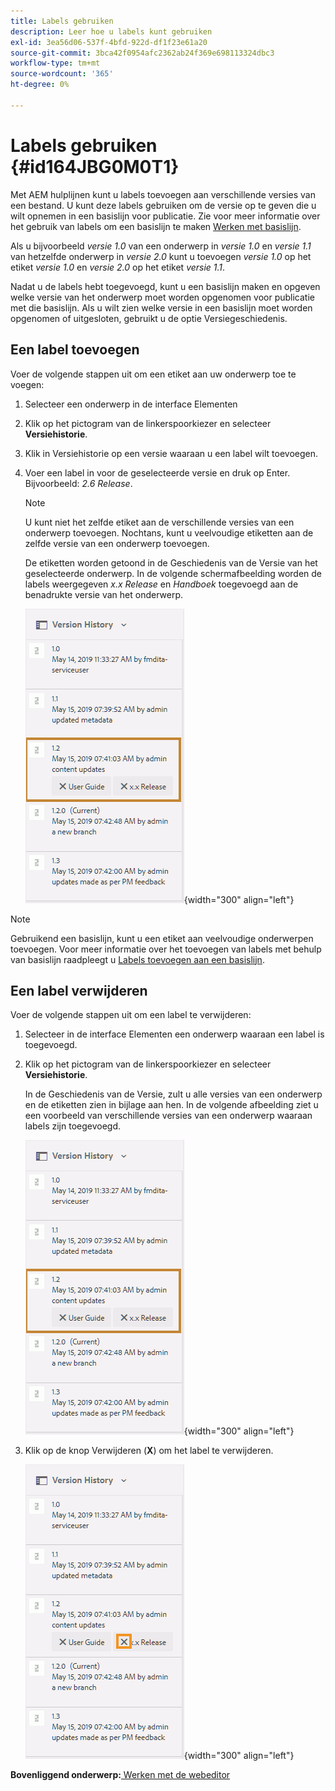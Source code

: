 ```yaml
---
title: Labels gebruiken
description: Leer hoe u labels kunt gebruiken
exl-id: 3ea56d06-537f-4bfd-922d-df1f23e61a20
source-git-commit: 3bca42f0954afc2362ab24f369e698113324dbc3
workflow-type: tm+mt
source-wordcount: '365'
ht-degree: 0%

---
```


# Labels gebruiken {#id164JBG0M0T1}

Met AEM hulplijnen kunt u labels toevoegen aan verschillende versies van een bestand. U kunt deze labels gebruiken om de versie op te geven die u wilt opnemen in een basislijn voor publicatie. Zie voor meer informatie over het gebruik van labels om een basislijn te maken [Werken met basislijn](generate-output-use-baseline-for-publishing.md#).

Als u bijvoorbeeld *versie 1.0* van een onderwerp in *versie 1.0* en *versie 1.1* van hetzelfde onderwerp in *versie 2.0* kunt u toevoegen *versie 1.0* op het etiket *versie 1.0* en *versie 2.0* op het etiket *versie 1.1*.

Nadat u de labels hebt toegevoegd, kunt u een basislijn maken en opgeven welke versie van het onderwerp moet worden opgenomen voor publicatie met die basislijn. Als u wilt zien welke versie in een basislijn moet worden opgenomen of uitgesloten, gebruikt u de optie Versiegeschiedenis.

## Een label toevoegen

Voer de volgende stappen uit om een etiket aan uw onderwerp toe te voegen:

1. Selecteer een onderwerp in de interface Elementen
1. Klik op het pictogram van de linkerspoorkiezer en selecteer **Versiehistorie**.
1. Klik in Versiehistorie op een versie waaraan u een label wilt toevoegen.

1. Voer een label in voor de geselecteerde versie en druk op Enter. Bijvoorbeeld: *2.6 Release*.

   >[!NOTE]
   >
   > U kunt niet het zelfde etiket aan de verschillende versies van een onderwerp toevoegen. Nochtans, kunt u veelvoudige etiketten aan de zelfde versie van een onderwerp toevoegen.

   De etiketten worden getoond in de Geschiedenis van de Versie van het geselecteerde onderwerp. In de volgende schermafbeelding worden de labels weergegeven *x.x Release* en *Handboek* toegevoegd aan de benadrukte versie van het onderwerp.

   ![](images/labels.png){width="300" align="left"}

>[!NOTE]
>
> Gebruikend een basislijn, kunt u een etiket aan veelvoudige onderwerpen toevoegen. Voor meer informatie over het toevoegen van labels met behulp van basislijn raadpleegt u [Labels toevoegen aan een basislijn](generate-output-use-baseline-for-publishing.md#id184KD0T305Z).

## Een label verwijderen

Voer de volgende stappen uit om een label te verwijderen:

1. Selecteer in de interface Elementen een onderwerp waaraan een label is toegevoegd.
1. Klik op het pictogram van de linkerspoorkiezer en selecteer **Versiehistorie**.

   In de Geschiedenis van de Versie, zult u alle versies van een onderwerp en de etiketten zien in bijlage aan hen. In de volgende afbeelding ziet u een voorbeeld van verschillende versies van een onderwerp waaraan labels zijn toegevoegd.

   ![](images/labels.png){width="300" align="left"}

1. Klik op de knop Verwijderen \(**X**\) om het label te verwijderen.

   ![](images/delete-labels.png){width="300" align="left"}


**Bovenliggend onderwerp:**[ Werken met de webeditor](web-editor.md)
